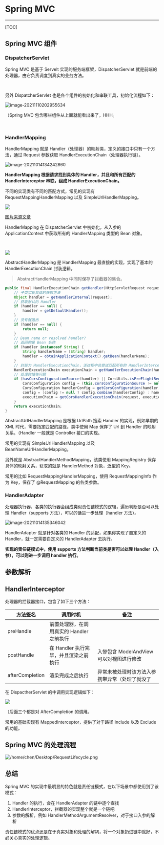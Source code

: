 # Spring MVC



---

[TOC]



## Spring MVC 组件

### DispatcherServlet 

Spring MVC 是基于 Servelt 实现的服务端框架，DispatcherServlet 就是前端的处理器，由它负责调度到真实的业务方法。

<br>

另外 DispatcherServlet 也是各个组件的初始化和串联工具，初始化流程如下：

![image-20211110202955634](assets/image-20211110202955634.png)

（Spring MVC 包含哪些组件从上面就能看出来了，HHH。

<br> 

### HandlerMapping 

HandlerMapping 就是 Handler（处理器）的映射类，定义的接口中只有一个方法，通过 Request 参数获取 HandlerExecutionChain（处理器执行链）。

![image-20211014134242860](assets/image-20211014134242860.png)

**HandlerMapping 根据请求找到具体的 Handler，并且和所有匹配的 HandlerInterceptor 串联，组成 HandlerExecutionChain。**

不同的实现类有不同的匹配方式，常见的实现有 RequestMappingHandlerMapping 以及 SimpleUrlHandlerMapping。

![](assets/HandlerMapping.jpg)

[图片来源文章](https://www.jianshu.com/p/f04816ee2495)

HandlerMapping 在 DispatcherServlet 中初始化，从入参的 ApplicationContext 中获取所有的 HandlerMapping 类型的 Bean 对象。

<br>

![](assets/AbstractHandlerMapping.png)

AbstractHandlerMapping 是 HandlerMapping 最直接的实现，实现了基本的 HandlerExecutionChain 封装逻辑。

> AbstractHandlerMapping 中同时保存了拦截器的集合。

```java
public final HandlerExecutionChain getHandler(HttpServletRequest request) throws Exception {
    // 子类实现具体的获取方法
    Object handler = getHandlerInternal(request);
    // 获取默认的 Handler
    if (handler == null) {
        handler = getDefaultHandler();
    }
    // 没有就退出
    if (handler == null) {
        return null;
    }
    // Bean name or resolved handler?
    // 返回的是 Bean 名称
    if (handler instanceof String) {
        String handlerName = (String) handler;
        handler = obtainApplicationContext().getBean(handlerName);
    }
    // 封装为 HandlerExecutionChain，该过程中会尝试匹配所有的 HandlerInterceptor
    HandlerExecutionChain executionChain = getHandlerExecutionChain(handler, request);
    // 处理跨域等问题
    if (hasCorsConfigurationSource(handler) || CorsUtils.isPreFlightRequest(request)) {
        CorsConfiguration config = (this.corsConfigurationSource != null ? this.corsConfigurationSource.getCorsConfiguration(request) : null);
        CorsConfiguration handlerConfig = getCorsConfiguration(handler, request);
        config = (config != null ? config.combine(handlerConfig) : handlerConfig);
        executionChain = getCorsHandlerExecutionChain(request, executionChain, config);
    }
    return executionChain;
}
```

AbstractUrlHandlerMapping 是根据 UrlPath 搜索 Handler 的实现，例如早期的 XML 时代，需要指定匹配的路径，类中使用 Map 保存了 Url 到 Handler 的映射关系。（Handler 一般就是 Controller 接口的实现。

常用的实现有 SimpleUrlHandlerMapping 以及 BeanNameUrlHandlerMapping。

另外就是 AbstractHandlerMethodMapping，该类使用 MappingRegistry 保存具体的映射关系，获取的就是 HandlerMethod 对象，泛型的 Key。

常用的比如 RequestMappingHandlerMapping，使用 RequestMappingInfo 作为 Key，保存了 @RequestMapping 的各类参数。



### HandlerAdapter

处理器执行器，各类的执行器会组成类似责任链模式的逻辑，遍历判断是否可以处理 Handler（supports 方法），可以的话进一步处理（handler 方法）。

![image-20211014135346042](assets/image-20211014135346042.png)

HandlerAdapter 就是针对各类的 Handler 的适配，如果你实现了自定义的 Handler，就一定需要自定义的 HandlerAdapter 去执行。

**实现的责任链模式中，使用 supports 方法判断当前类是否可以处理 Handler（入参），可以则进一步调用 handler 执行。**

## 参数解析

### 

## HandlerInterceptor

处理器的拦截器接口，包含了如下三个方法：

| 方法签名        | 调用时机                                  | 备注                                           |
| --------------- | ----------------------------------------- | ---------------------------------------------- |
| preHandle       | 前置处理器，在调用真实的 Handler 之前执行 |                                                |
| postHandle      | 在 Handler 执行完毕，并且渲染之前执行     | 入惨包含 ModelAndView 可以对视图进行修改       |
| afterCompletion | 渲染完成之后执行                          | 异常未被处理时该方法入参携带异常（处理了就没了 |

在 DispactherServlet 的中调用实现逻辑如下：

![](../../../../Desktop/HandlerInterceptor%E7%9A%84%E6%89%A7%E8%A1%8C%E6%97%B6%E6%9C%BA.png)

（后面三个都是对 AfterCompletion 的调用。

常用的基础实现有 MappedInterceptor，提供了对于路径 Include 以及 Exclude 的功能。



## Spring MVC 的处理流程

![/home/chen/Desktop/RequestLifecycle.png](/home/chen/Desktop/RequestLifecycle.png)





## 总结

Spring MVC 的实现中最明显的特色就是责任链模式，在以下场景中都使用到了该模式：

1. Handler 的执行，会在 HandlerAdapter 的链中逐个查找
2. HandlerInterceptor，拦截器的实现整个就是一个链吧
3. 参数的解析，例如 HandlerMethodArgumentResolver，对于接口入参的解析

责任链模式的优点还是在于真实对象和处理的解耦，将一个对象扔进链中就好，不必关心真实的处理逻辑。

